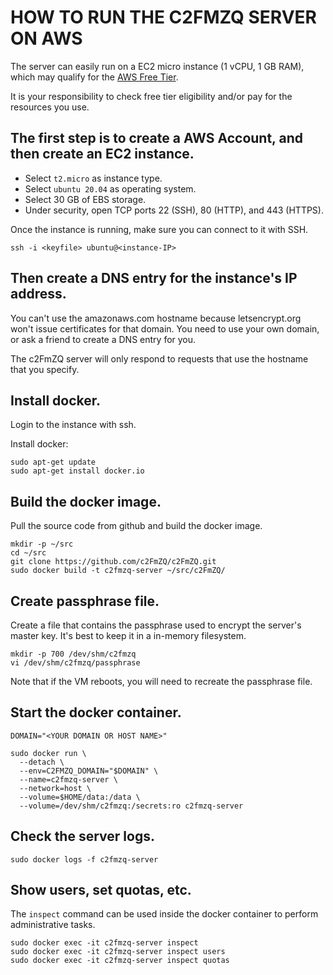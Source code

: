 # HOW TO RUN THE C2FMZQ SERVER ON AWS

The server can easily run on a EC2 micro instance (1 vCPU, 1 GB RAM), which may
qualify for the [AWS Free Tier](https://aws.amazon.com/free).

It is your responsibility to check free tier eligibility and/or pay for the
resources you use.

## The first step is to create a AWS Account, and then create an EC2 instance.

* Select `t2.micro` as instance type.
* Select `ubuntu 20.04` as operating system.
* Select 30 GB of EBS storage.
* Under security, open TCP ports 22 (SSH), 80 (HTTP), and 443 (HTTPS).

Once the instance is running, make sure you can connect to it with SSH.

```
ssh -i <keyfile> ubuntu@<instance-IP>
```

## Then create a DNS entry for the instance's IP address.

You can't use the amazonaws.com hostname because letsencrypt.org won't issue
certificates for that domain. You need to use your own domain, or ask a friend
to create a DNS entry for you.

The c2FmZQ server will only respond to requests that use the hostname that you
specify.

## Install docker.

Login to the instance with ssh.

Install docker:

```
sudo apt-get update
sudo apt-get install docker.io
```

## Build the docker image.

Pull the source code from github and build the docker image.

```
mkdir -p ~/src
cd ~/src
git clone https://github.com/c2FmZQ/c2FmZQ.git
sudo docker build -t c2fmzq-server ~/src/c2FmZQ/
```

## Create passphrase file.

Create a file that contains the passphrase used to encrypt the server's master
key. It's best to keep it in a in-memory filesystem.

```
mkdir -p 700 /dev/shm/c2fmzq
vi /dev/shm/c2fmzq/passphrase
```

Note that if the VM reboots, you will need to recreate the passphrase file.

## Start the docker container.

```
DOMAIN="<YOUR DOMAIN OR HOST NAME>"

sudo docker run \
  --detach \
  --env=C2FMZQ_DOMAIN="$DOMAIN" \
  --name=c2fmzq-server \
  --network=host \
  --volume=$HOME/data:/data \
  --volume=/dev/shm/c2fmzq:/secrets:ro c2fmzq-server
```

## Check the server logs.

```
sudo docker logs -f c2fmzq-server
```

## Show users, set quotas, etc.

The `inspect` command can be used inside the docker container to perform administrative tasks.

```
sudo docker exec -it c2fmzq-server inspect
sudo docker exec -it c2fmzq-server inspect users
sudo docker exec -it c2fmzq-server inspect quotas
```

